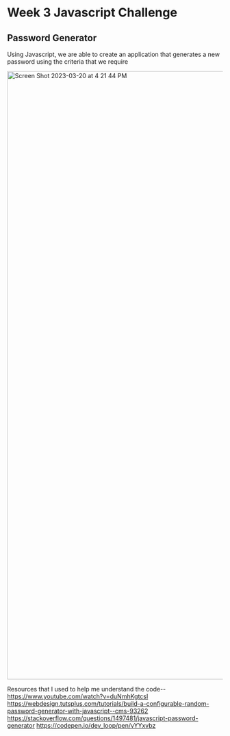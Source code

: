 # Week 3 Javascript Challenge

## Password Generator

Using Javascript, we are able to create an application that generates a new password using the criteria that we require

<img width="1420" alt="Screen Shot 2023-03-20 at 4 21 44 PM" src="https://user-images.githubusercontent.com/122067817/226478273-904a1b17-9973-408c-98af-fd3618e2128b.png">

Resources that I used to help me understand the code--
https://www.youtube.com/watch?v=duNmhKgtcsI 
https://webdesign.tutsplus.com/tutorials/build-a-configurable-random-password-generator-with-javascript--cms-93262
https://stackoverflow.com/questions/1497481/javascript-password-generator
https://codepen.io/dev_loop/pen/vYYxvbz 
